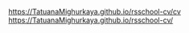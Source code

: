 https://TatuanaMighurkaya.github.io/rsschool-cv/cv
https://TatuanaMighurkaya.github.io/rsschool-cv/
